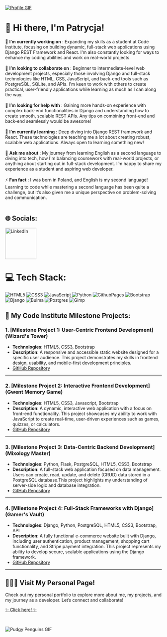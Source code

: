 [![Profile GIF](profile-gif.gif)](https://patrycjablaszkowska.github.io/index.html)

# 💫  Hi there, I'm Patrycja!

🔭 **I’m currently working on** : Expanding my skills as a student at Code Institute, focusing on building dynamic, full-stack web applications using Django REST Framework and React.  I'm also constantly looking for ways to enhance my coding abilities and work on real-world projects.<br><br>👯 **I’m looking to collaborate on** : Beginner to intermediate-level web development projects, especially those involving Django and full-stack technologies like HTML, CSS, JavaScript, and back-end tools such as PostgreSQL, SQLite, and APIs. I'm keen to work with others to create practical, user-friendly applications while learning as much as I can along the way.<br><br>🤝 **I’m looking for help with** : Gaining more hands-on experience with complex back-end functionalities in Django and understanding how to create smooth, scalable REST APIs. Any tips on combining front-end and back-end seamlessly would be awesome!<br><br>🌱 **I’m currently learning** : Deep diving into Django REST framework and React. These technologies are teaching me a lot about creating robust, scalable web applications. Always open to learning something new!<br><br>💬 **Ask me about** : My journey from learning English as a second language to diving into tech, how I'm balancing coursework with real-world projects, or anything about starting out in full-stack development. I’m happy to share my experience as a student and aspiring web developer.<br><br>⚡ **Fun fact** : I was born in Poland, and English is my second language! Learning to code while mastering a second language has been quite a challenge, but it’s also given me a unique perspective on problem-solving and communication.<br><br>


## 🌐 Socials:
<a href="https://linkedin.com/in/patrycja-blaszkowska" target="_blank">
    <img src="https://user-images.githubusercontent.com/74038190/235294012-0a55e343-37ad-4b0f-924f-c8431d9d2483.gif" alt="LinkedIn" width="100" height="100"/>
</a>

# 💻 Tech Stack:
![HTML5](https://img.shields.io/badge/html5-%23E34F26.svg?style=for-the-badge&logo=html5&logoColor=white) ![CSS3](https://img.shields.io/badge/css3-%231572B6.svg?style=for-the-badge&logo=css3&logoColor=white) ![JavaScript](https://img.shields.io/badge/javascript-%23323330.svg?style=for-the-badge&logo=javascript&logoColor=%23F7DF1E) ![Python](https://img.shields.io/badge/python-3670A0?style=for-the-badge&logo=python&logoColor=ffdd54) ![GithubPages](https://img.shields.io/badge/github%20pages-121013?style=for-the-badge&logo=github&logoColor=white) ![Bootstrap](https://img.shields.io/badge/bootstrap-%238511FA.svg?style=for-the-badge&logo=bootstrap&logoColor=white) ![Django](https://img.shields.io/badge/django-%23092E20.svg?style=for-the-badge&logo=django&logoColor=white) ![Bulma](https://img.shields.io/badge/bulma-00D0B1?style=for-the-badge&logo=bulma&logoColor=white) ![Postgres](https://img.shields.io/badge/postgres-%23316192.svg?style=for-the-badge&logo=postgresql&logoColor=white) ![Gimp](https://img.shields.io/badge/Gimp-657D8B?style=for-the-badge&logo=gimp&logoColor=FFFFFF)

## 🚀 My Code Institute Milestone Projects:

### 1. **[Milestone Project 1: User-Centric Frontend Development](Wizard's Tower)**
   - **Technologies**: HTML5, CSS3, Bootstrap
   - **Description**: A responsive and accessible static website designed for a specific user audience. This project demonstrates my skills in frontend design, usability, and mobile-first development principles.
   - [GitHub Repository](https://github.com/PatrycjaBlaszkowska/project-WizardsTower)

<hr>

### 2. **[Milestone Project 2: Interactive Frontend Development](Gwent Memory Game)**
   - **Technologies**: HTML5, CSS3, Javascript, Bootstrap
   - **Description**: A dynamic, interactive web application with a focus on front-end functionality. This project showcases my ability to work with JavaScript to create real-time, user-driven experiences such as games, quizzes, or calculators.
   - [GitHub Repository](https://github.com/PatrycjaBlaszkowska/gwent-memory-game)

<hr>

### 3. **[Milestone Project 3: Data-Centric Backend Development](Mixology Master)**
   - **Technologies**: Python, Flask, PostgreSQL, HTML5, CSS3, Bootstrap
   - **Description**: A full-stack web application focused on data management. Users can create, read, update, and delete (CRUD) data stored in a PostgreSQL database.This project highlights my understanding of server-side logic and database integration.
   - [GitHub Repository](https://github.com/PatrycjaBlaszkowska/mixology-master) 

<hr>

### 4. **[Milestone Project 4: Full-Stack Frameworks with Django](Gamer's Vault)**
   - **Technologies**: Django, Python, PostgreSQL, HTML5, CSS3, Bootstrap, API
   - **Description**: A fully functional e-commerce website built with Django, including user authentication, product management, shopping cart functionality, and Stripe payment integration. This project represents my ability to develop secure, scalable applications using the Django framework.
   - [GitHub Repository](https://github.com/PatrycjaBlaszkowska/gamers-vault) 

<hr>

## 👩🏻‍💼 Visit My Personal Page!
Check out my personal portfolio to explore more about me, my projects, and my journey as a developer. Let’s connect and collaborate!

[✨ Click here! ✨](https://patrycjablaszkowska.github.io/)

<br>

![Pudgy Penguins GIF](pudgy-penquins-gif.gif)

<!-- Proudly created with GPRM ( https://gprm.itsvg.in ) -->
